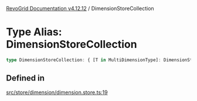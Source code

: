[RevoGrid Documentation v4.12.12](README.md) / DimensionStoreCollection

# Type Alias: DimensionStoreCollection

```ts
type DimensionStoreCollection: { [T in MultiDimensionType]: DimensionStore };
```

## Defined in

[src/store/dimension/dimension.store.ts:19](https://github.com/revolist/revogrid/blob/ecd92bead8bd3117a71a9fcab227f9b0f91c2edf/src/store/dimension/dimension.store.ts#L19)
